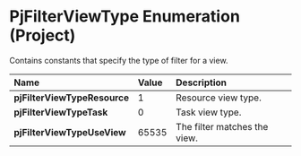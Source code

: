
# PjFilterViewType Enumeration (Project)

Contains constants that specify the type of filter for a view.



|**Name**|**Value**|**Description**|
|:-----|:-----|:-----|
| **pjFilterViewTypeResource**|1|Resource view type.|
| **pjFilterViewTypeTask**|0|Task view type.|
| **pjFilterViewTypeUseView**|65535|The filter matches the view.|
